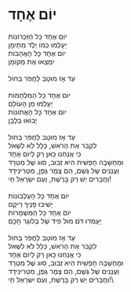 # יוֹם אֶחָד

יוֹם אֶחָד כָּל הַזִּכְרוֹנוֹת \
יֵעָלְמוּ כְּמוֹ יֶלֶד מִתֵּימָן \
יוֹם אֶחָד כָּל הָאֲהָבוֹת \
יִמְצְאוּ אֶת מְקוֹמָן \
\
עַד אָז מוּטָב לַחֲפֹר בַּחוֹל \
\
יוֹם אֶחָד כָּל הַמִּלְחָמוֹת \
יֵעָלְמוּ מִן הָעוֹלָם \
יוֹם אֶחָד כָּל הָאֲתוֹנוֹת \
יָבוֹאוּ בְּלָבָן \
\
עַד אָז מוּטָב לַחֲפֹר בַּחוֹל \
לִקְבֹּר אֶת הָרֹאשׁ, כְּלָל לֹא לִשְׁאֹל \
כִּי אֲנַחְנוּ כָּאן רַק לְיוֹם אֶחָד \
וּמַחְשָׁבָה חָפְשִׁית הִיא זְבוּב, סוּג שֶׁל מִטְרָד \
וַעֲנָנִים שֶׁל גֶּשֶׁם, הֵם צֶמֶר גֶּפֶן, מִטְּרִינִידָד \
וַחֲבֵרִים יֵשׁ רַק בָּרֶשֶׁת, וְעַם יִשְׂרָאֵל חַי! \
\
יוֹם אֶחָד כָּל הָעֶלְבּוֹנוֹת \
יָשִׁיבוּ פָּנֶיךָ רֵיקָם \
יוֹם אֶחָד כָּל הַמִּשְׁמָרוֹת \
יַעַמְדוּ דֹּם מוּל פִיד שֶׁל בְּלוֹגֶר חָכָם\
\
עַד אָז מוּטָב לַחֲפֹר בַּחוֹל \
לִקְבֹּר אֶת הָרֹאשׁ, כְּלָל לֹא לִשְׁאֹל \
כִּי אֲנַחְנוּ כָּאן רַק לְיוֹם אֶחָד \
וּמַחְשָׁבָה חָפְשִׁית הִיא זְבוּב, סוּג שֶׁל מִטְרָד \
וַעֲנָנִים שֶׁל גֶּשֶׁם, הֵם צֶמֶר גֶּפֶן, מִטְּרִינִידָד \
וַחֲבֵרִים יֵשׁ רַק בָּרֶשֶׁת, וְעַם יִשְׂרָאֵל חַי!\